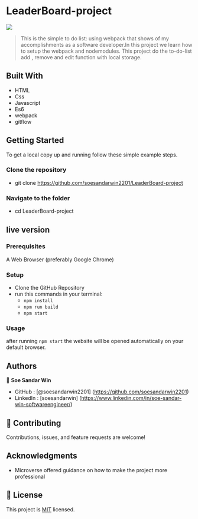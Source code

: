 # LeaderBoard-project


![](https://img.shields.io/badge/Microverse-blueviolet)

> This is the simple to do list: using webpack that shows of my accomplishments as a software developer.In this project  we learn how to setup the webpack and nodemodules. This project do the to-do-list add , remove and edit function with local storage.



## Built With

- HTML
- Css
- Javascript
- Es6
- webpack
- gitflow

## Getting Started

To get a local copy up and running follow these simple example steps.

### Clone the repository

 - git clone https://github.com/soesandarwin2201/LeaderBoard-project

### Navigate to the folder

- cd LeaderBoard-project

## live version

### Prerequisites

A Web Browser (preferably Google Chrome)

### Setup

- Clone the GitHub Repository
- run this commands in your terminal:
     - `npm install`
     - `npm run build`
     - `npm start`

### Usage
after running `npm start` the website will be opened automatically on your default browser.

## Authors

👤 **Soe Sandar Win**

- GitHub : [@soesandarwin2201] (https://github.com/soesandarwin2201)
- LinkedIn : [soesandarwin] (https://www.linkedin.com/in/soe-sandar-win-softwareengineer/)
## 🤝 Contributing

Contributions, issues, and feature requests are welcome!

## Acknowledgments

- Microverse offered guidance on how to make the project more professional



## 📝 License

This project is [MIT](./MIT.md) licensed.

